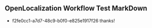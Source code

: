 ## OpenLocalization Workflow Test MarkDown
* f2fe0cc1-a7d7-48c9-b0f0-e825e1917f26 thanks!

<!--HONumber=Jul16_HO5-->


